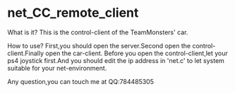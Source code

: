 # net_CC_remote_client
What is it?
	This is the control-client of the TeamMonsters' car.

How to use?
	First,you should open the server.Second open the control-client.Finally open the car-client.
Before you open the control-client,let your ps4 joystick first.And you should edit the ip address
in 'net.c' to let system suitable for your net-environment.



Any question,you can touch me at QQ:784485305
